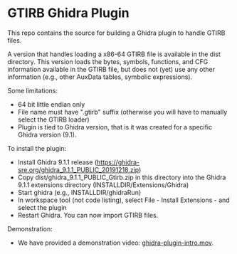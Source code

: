 # GTIRB Ghidra Plugin

This repo contains the source for building a Ghidra plugin to handle
GTIRB files.

A version that handles loading a x86-64 GTIRB file is available in the
dist directory.  This version loads the bytes, symbols, functions, and
CFG information available in the GTIRB file, but does not (yet) use
any other information (e.g., other AuxData tables, symbolic
expressions).

Some limitations:
 - 64 bit little endian only
 - File name must have ".gtirb" suffix (otherwise you will have to
   manually select the GTIRB loader)
 - Plugin is tied to Ghidra version, that is it was created for a
   specific Ghidra version (9.1).

To install the plugin:
 - Install Ghidra 9.1.1 release
   (https://ghidra-sre.org/ghidra_9.1.1_PUBLIC_20191218.zip)
 - Copy dist/ghidra_9.1.1_PUBLIC_Gtirb.zip in this directory
   into the Ghidra 9.1.1 extensions directory
   (INSTALLDIR/Extensions/Ghidra)
 - Start ghidra (e.g., INSTALLDIR/ghidraRun)
 - In workspace tool (not code listing), select File - Install
   Extensions - and select the plugin
 - Restart Ghidra.  You can now import GTIRB files.

Demonstration:
 - We have provided a demonstration video:
   [ghidra-plugin-intro.mov](ghidra-plugin-intro.mov).
